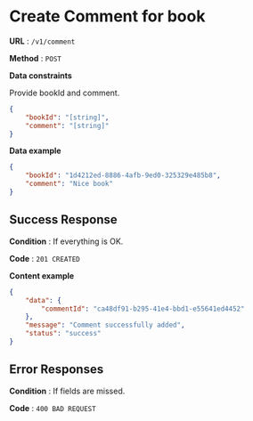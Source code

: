 # Create Comment for book

**URL** : `/v1/comment`

**Method** : `POST`

**Data constraints**

Provide bookId and comment.

```json
{
    "bookId": "[string]",
    "comment": "[string]"
}
```

**Data example**

```json
{
    "bookId": "1d4212ed-8886-4afb-9ed0-325329e485b8",
    "comment": "Nice book"
}
```

## Success Response

**Condition** : If everything is OK.

**Code** : `201 CREATED`

**Content example**

```json
{
    "data": {
        "commentId": "ca48df91-b295-41e4-bbd1-e55641ed4452"
    },
    "message": "Comment successfully added",
    "status": "success"
}
```

## Error Responses
**Condition** : If fields are missed.

**Code** : `400 BAD REQUEST`
```
